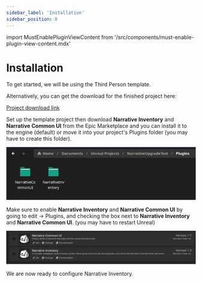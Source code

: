 ```yaml
---
sidebar_label: 'Installation'
sidebar_position: 0
---
```

import MustEnablePluginViewContent from '/src/components/must-enable-plugin-view-content.mdx'

# Installation

To get started, we will be using the Third Person template.

Alternatively, you can get the download for the finished project here:

[Project download link](https://drive.google.com/file/d/1FuQc0BaB9BwpAAsH-Xq5fhrxowwh6qk_/view)

Set up the template project then download **Narrative Inventory** and **Narrative Common UI** from the Epic Marketplace and you can install it to the engine (default) or move it into your project's Plugins folder (you may have to create this folder).

![PluginsFolder.png](/img/inventory/PluginsFolder.png)

Make sure to enable **Narrative Inventory** and **Narrative Common UI** by going to edit -> Plugins, and checking the box next to **Narrative Inventory** and **Narrative Common UI**. (you may have to restart Unreal)

![installation-plugins-activation.jpg](/img/inventory/installation-plugins-activation.png)

We are now ready to configure Narrative Inventory.

<MustEnablePluginViewContent/>